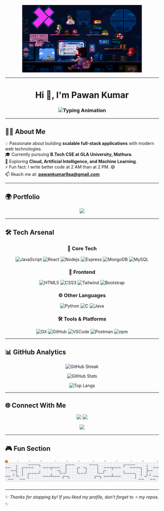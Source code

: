 <div align="center">
  <img src="./assets/header.gif" height="220" alt="banner" />
</div>

---

<h1 align="center">Hi 👋, I'm Pawan Kumar</h1>

<h3 align="center">
  <img src="https://readme-typing-svg.herokuapp.com?font=Fira+Code&pause=1000&color=38C2FF&center=true&vCenter=true&width=500&lines=Full+Stack+Developer;Open+Source+Contributor;MERN+Stack+Engineer;Cloud+%26+DevOps+Learner;Lifelong+Tech+Explorer" alt="Typing Animation" />
</h3>

---

## 🧑‍💻 About Me  

💡 Passionate about building **scalable full-stack applications** with modern web technologies.  
🎓 Currently pursuing **B.Tech CSE at GLA University, Mathura**.  
🌱 Exploring **Cloud, Artificial Intelligence, and Machine Learning**.  
⚡ Fun fact: I write better code at 2 AM than at 2 PM. 😅  
📫 Reach me at: **pawankumar9aa@gmail.com**

---

## 🌍 Portfolio  
<div align="center">
  <a href="https://pawankumar.surge.sh" target="_blank">
    <img src="https://img.shields.io/badge/-🌐%20Visit%20My%20Portfolio-2563EB?style=for-the-badge&logo=google-chrome&logoColor=white" />
  </a>
</div>

---

## 🛠 Tech Arsenal  

<div align="center">

### 🚀 Core Tech
![JavaScript](https://skillicons.dev/icons?i=js)
![React](https://skillicons.dev/icons?i=react)
![Nodejs](https://skillicons.dev/icons?i=nodejs)
![Express](https://skillicons.dev/icons?i=express)
![MongoDB](https://skillicons.dev/icons?i=mongodb)
![MySQL](https://skillicons.dev/icons?i=mysql)

### 🎨 Frontend
![HTML5](https://skillicons.dev/icons?i=html)
![CSS3](https://skillicons.dev/icons?i=css)
![Tailwind](https://skillicons.dev/icons?i=tailwind)
![Bootstrap](https://skillicons.dev/icons?i=bootstrap)

### ⚙️ Other Languages
![Python](https://skillicons.dev/icons?i=python)
![C](https://skillicons.dev/icons?i=c)
![Java](https://skillicons.dev/icons?i=java)

### 🛠 Tools & Platforms
![Git](https://skillicons.dev/icons?i=git)
![GitHub](https://skillicons.dev/icons?i=github)
![VSCode](https://skillicons.dev/icons?i=vscode)
![Postman](https://skillicons.dev/icons?i=postman)
![npm](https://skillicons.dev/icons?i=npm)

</div>

---

## 📊 GitHub Analytics  

<div align="center">

![GitHub Streak](https://streak-stats.demolab.com?user=pawankumar1099&theme=tokyonight&hide_border=true&border_radius=10&date_format=M%20j%5B%2C%20Y%5D)  

![GitHub Stats](https://github-readme-stats.vercel.app/api?username=pawankumar1099&show_icons=true&theme=tokyonight&hide_border=true&border_radius=10)  

![Top Langs](https://github-readme-stats.vercel.app/api/top-langs/?username=pawankumar1099&layout=compact&theme=tokyonight&hide_border=true&border_radius=10)

</div>

---

## 🌐 Connect With Me  

<div align="center">
  <a href="https://www.linkedin.com/in/pawankumar9aa/"><img src="https://skillicons.dev/icons?i=linkedin" width="48" /></a>
  <a href="https://x.com/KumaarPawan9"><img src="https://skillicons.dev/icons?i=twitter" width="48" /></a>

  <a href="mailto:pawankumar9aa@gmail.com"><img src="https://skillicons.dev/icons?i=gmail" width="48" /></a>
</div>

---

## 🎮 Fun Section  

<div align="center">


<picture>
  <source media="(prefers-color-scheme: dark)" srcset="https://raw.githubusercontent.com/pawankumar1099/pawankumar1099/output/pacman-contribution-graph-dark.svg">
  <source media="(prefers-color-scheme: light)" srcset="https://raw.githubusercontent.com/pawankumar1099/pawankumar1099/output/pacman-contribution-graph.svg">
  <img alt="pacman contribution graph" src="https://raw.githubusercontent.com/pawankumar1099/pawankumar1099/output/pacman-contribution-graph.svg">
</picture>

</div>

---

✨ _Thanks for stopping by! If you liked my profile, don’t forget to ⭐ my repos._ ✨

